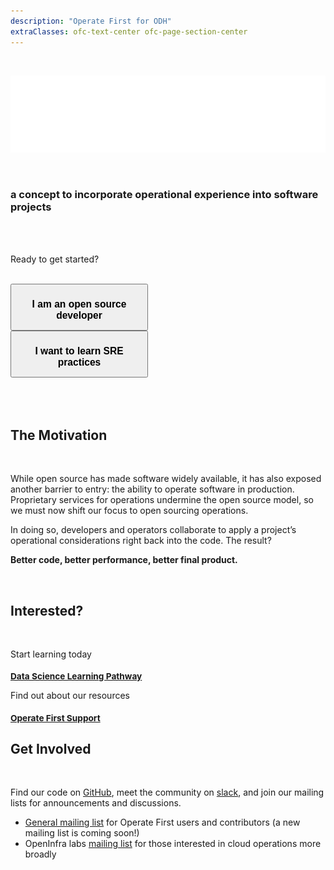 ```yaml
---
description: "Operate First for ODH"
extraClasses: ofc-text-center ofc-page-section-center 
---
```


<div class="above-fold-layout">

  <br>

  ![Logo](logo.png "logo")

  <br>

  ### a concept to incorporate operational experience into software projects
  
  <br>
  <br>

  Ready to get started?

  <br>

  <div class="pf-l-flex pf-m-align-items-stretch pf-m-justify-content-center pf-m-wrap">
    <div class= "ofc-gallery-card">
      <a href="/users/support/docs/intro.md"> <button style="width: 220px; height: 75px; color: black;"><h3>I am an open source developer</h3></button></a>
    </div>
    <div class= "ofc-gallery-card">
      <a href="/operations/sre/"> <button style="width: 220px; height: 75px;"><h3>I want to learn SRE practices</h3></button></a>
    </div>
  </div>

  <br>
  <br>
</div>

<br>

## The Motivation

<br>

<div class="narrow-text-block">

While open source has made software widely available, it has also exposed another barrier to entry: the ability to operate software in production.
Proprietary services for operations undermine the open source model, so we must now shift our focus to open sourcing operations.

In doing so, developers and operators collaborate to apply a project’s operational considerations right back into the code.
The result?

**Better code, better performance, better final product.**

</div>

<br>

## Interested?

<br>

<div class="pf-l-flex pf-m-align-items-stretch pf-m-justify-content-center pf-m-wrap">

  <div class="pf-c-card pf-m-flat ofc-gallery-card">
    <div class="pf-c-card__body">
      <i class="pf-icon pf-icon-catalog" style="font-size: 5em;"></i>
    </div>
    <div class="pf-c-card__body">
      <p>Start learning today</p>
    </div>
    <div class="pf-c-card__title">
      <small><h3><a href="/data-science/data-science-workflows/" target="_blank">Data Science Learning Pathway</a></h3></small>
    </div>
  </div>

  <div class="pf-c-card pf-m-flat ofc-gallery-card">
    <div class="pf-c-card__body">
      <i class="pf-icon pf-icon-help" style="font-size: 5em;"></i>
    </div>
    <div class="pf-c-card__body">
      <p>Find out about our resources</p>
    </div>
    <div class="pf-c-card__title">
      <small><h3><a href="/users/support/" target="_blank">Operate First Support</a></h3></small>
    </div>
  </div>

</div>

## Get Involved

<br>

<div class="narrow-text-block">

Find our code on [GitHub](https://github.com/operate-first), meet the community on [slack](https://join.slack.com/t/operatefirst/shared_invite/zt-o2gn4wn8-O39g7sthTAuPCvaCNRnLww), and join our mailing lists for announcements and discussions.
* [General mailing list](https://listman.redhat.com/mailman/listinfo/operate-first) for Operate First users and contributors (a new mailing list is coming soon!)
* OpenInfra labs [mailing list](http://lists.opendev.org/cgi-bin/mailman/listinfo/openinfralabs) for those interested in cloud operations more broadly

</div>
